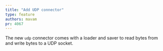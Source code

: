```yaml
---
title: "Add UDP connector"
type: feature
authors: mavam
pr: 4067
---
```


The new `udp` connector comes with a loader and saver to read bytes from and
write bytes to a UDP socket.
